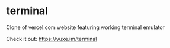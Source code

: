 # terminal
Clone of vercel.com website featuring working terminal emulator

Check it out: https://vuxe.im/terminal

